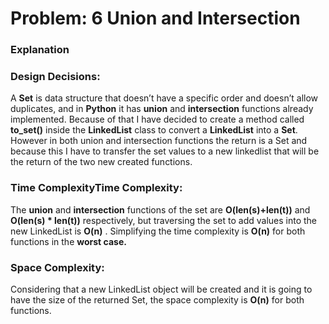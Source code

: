 # Problem: 6 Union and Intersection
### Explanation
### Design Decisions:
A **Set** is data structure that doesn’t have a  specific  order and doesn’t allow duplicates, and in **Python** it has **union** and **intersection** functions already implemented. Because of that I have decided to create a method called **to_set()** inside the **LinkedList** class to convert a **LinkedList** into a **Set**. 
However in both union and intersection functions the return is a Set and because this I have to transfer the set values to a new linkedlist that will be the return of the two new created functions.

### Time ComplexityTime Complexity:
The **union** and **intersection** functions of the set are **O(len(s)+len(t))** and **O(len(s) \* len(t))** respectively, but traversing the set to add values into the new LinkedList is **O(n)** . Simplifying the time complexity is **O(n)** for both functions in the **worst case.**

### Space Complexity:
Considering that a new LinkedList object will be created and it is going to have the size of the returned Set, the space complexity is **O(n)** for both functions.
